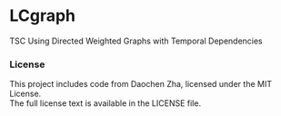 # LCgraph
TSC Using Directed Weighted Graphs with Temporal Dependencies

### License

This project includes code from Daochen Zha, licensed under the MIT License.  
The full license text is available in the LICENSE file.
